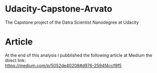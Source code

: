 # Udacity-Capstone-Arvato
The Capstone project of the Datra Scientist Nanodegree at Udacity

# Article
At the end of this analysis I pubblished the following article at Medium the direct link:  
https://medium.com/p/5052de40208#d976-2594f4ccf9f5
